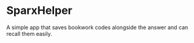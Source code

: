 # SparxHelper
A simple app that saves bookwork codes alongside the answer and can recall them easily.
